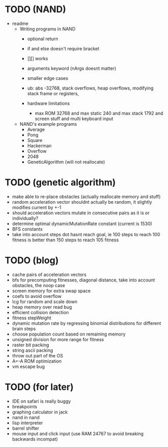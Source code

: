 # TODO (NAND)
* readme
  * Writing programs in NAND
    * optional return
    * if and else doesn't require bracket
    * [][] works
    * arguments keyword (nArgs doesnt matter)
    * smaller edge cases

    * ub: abs -32768, stack overflows, heap overflows, modifying stack frame or registers,
    * hardware limitations
      * max ROM 32768 and max static 240 and max stack 1792 and screen stuff and multi keyboard input
  * NAND's example programs
    * Average
    * Pong
    * Square
    * Hackerman
    * Overflow
    * 2048
    * GeneticAlgorithm (will not reallocate)
# TODO (genetic algorithm)
* make able to re-place obstacles (actually reallocate memory and stuff)
* random acceleration vector shouldnt actually be random, it slightly modifies current by +-1
* should acceleration vectors mutate in consecutive pairs as it is or individually?
* determine optimal dynamicMutationRate constant (current is 1530)
* BFS constants
* take into account steps dot hasnt reach goal, ie 100 steps to reach 100 fitness is better than 150 steps to reach 105 fitness

# TODO (blog)
* cache pairs of acceleration vectors
* bfs for precomputing fitnesses, diagonal distance, take into account obstacles, the noop case
* screen memory for extra swap space
* coefs to avoid overflow
* lcg for random and scale down
* heap memory over read bug
* efficient collision detection
* fitness stepWeight
* dynamic mutation rate by regressing binomial distributions for different brain steps
* choose population count based on remaining memory
* unsigned division for more range for fitness
* raster bit packing
* string ascii packing
* throw out part of the OS
* A=-A ROM optimization
* vm escape bug

# TODO (for later)
* IDE on safari is really buggy
* breakpoints
* graphing calculator in jack
* nand in nand
* lisp interpreter
* barrel shifter
* mouse input and click input (use RAM 24767 to avoid breaking backwards incompat)
